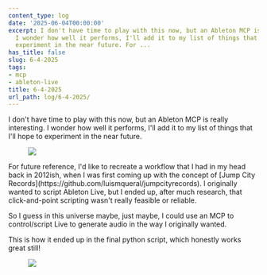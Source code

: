 ```yaml
---
content_type: log
date: '2025-06-04T00:00:00'
excerpt: I don't have time to play with this now, but an Ableton MCP is really interesting.
  I wonder how well it performs, I'll add it to my list of things that I'll hope to
  experiment in the near future. For ...
has_title: false
slug: 6-4-2025
tags:
- mcp
- ableton-live
title: 6-4-2025
url_path: log/6-4-2025/
---
```



I don't have time to play with this now, but an Ableton MCP is really interesting. I wonder how well it performs, I'll add it to my list of things that I'll hope to experiment in the near future.
<figure class="content-figure">
<img src="https://mp1ewwuojwmnpxpy.public.blob.vercel-storage.com/image_1749071149679-Lr8FtQNizJckzAdS1PZcNagSfvo0XP.webp" width="auto" class="">
<figcaption class="f6 gray tl"></figcaption>
</figure>
For future reference, I'd like to recreate a workflow that I had in my head back in 2012ish, when I was first coming up with the concept of [Jump City Records](https://github.com/luismqueral/jumpcityrecords). I originally wanted to script Ableton Live, but I ended up, after much research, that click-and-point scripting wasn't really feasible or reliable.

So I guess in this universe maybe, just maybe, I could use an MCP to control/script Live to generate audio in the way I originally wanted.

This is how it ended up in the final python script, which honestly works great still!
<figure class="content-figure">
<img src="https://mp1ewwuojwmnpxpy.public.blob.vercel-storage.com/image_1749347080895-hFUlluSXW3mXJTAdQIWBzuTKSqoRAf.webp" width="auto" class="ba b--light-gray bw2 br2">
<figcaption class="f6 gray tl"></figcaption>
</figure>